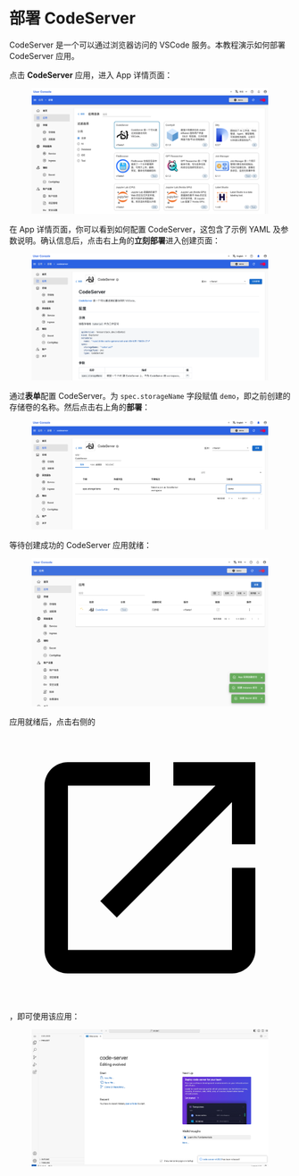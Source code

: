 # 部署 CodeServer

CodeServer 是一个可以通过浏览器访问的 VSCode 服务。本教程演示如何部署 CodeServer 应用。

点击 **CodeServer** 应用，进入 App 详情页面：

<figure class="screenshot">
  <img alt="select-codeserver" src="../assets/app/select-codeserver.png" />
</figure>

在 App 详情页面，你可以看到如何配置 CodeServer，这包含了示例 YAML 及参数说明。确认信息后，点击右上角的**立刻部署**进入创建页面：

<figure class="screenshot">
  <img alt="readme-codeserver" src="../assets/app/readme-codeserver.png" />
</figure>

通过**表单**配置 CodeServer。为 `spec.storageName` 字段赋值 `demo`，即之前创建的存储卷的名称。然后点击右上角的**部署**：

<figure class="screenshot">
  <img alt="readme-codeserver" src="../assets/app/form-codeserver.png" />
</figure>

等待创建成功的 CodeServer 应用就绪：

<figure class="screenshot">
  <img alt="wait-for-codeserver" src="../assets/app/wait-for-codeserver.png" />
</figure>

应用就绪后，点击右侧的 <span class="twemoji"><svg class="MuiSvgIcon-root MuiSvgIcon-colorPrimary MuiSvgIcon-fontSizeMedium css-jxtyyz" focusable="false" aria-hidden="true" viewBox="0 0 24 24" data-testid="OpenInNewIcon"><path d="M19 19H5V5h7V3H5c-1.11 0-2 .9-2 2v14c0 1.1.89 2 2 2h14c1.1 0 2-.9 2-2v-7h-2zM14 3v2h3.59l-9.83 9.83 1.41 1.41L19 6.41V10h2V3z"></path></svg></span>，即可使用该应用：

<figure class="screenshot">
  <img alt="ui-codeserver" src="../assets/app/ui-codeserver.png" />
</figure>
